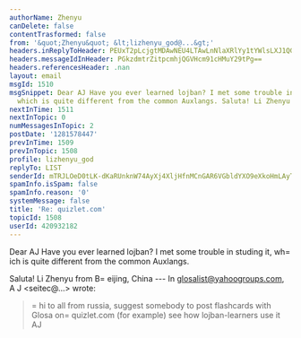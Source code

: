 ```yaml
---
authorName: Zhenyu
canDelete: false
contentTrasformed: false
from: '&quot;Zhenyu&quot; &lt;lizhenyu_god@...&gt;'
headers.inReplyToHeader: PEUxT2pLcjgtMDAwNEU4LTAwLnNlaXRlYy1tYWlsLXJ1QGYyMjkubWFpbC5ydT4=
headers.messageIdInHeader: PGkzdmtrZitpcmhjQGVHcm91cHMuY29tPg==
headers.referencesHeader: .nan
layout: email
msgId: 1510
msgSnippet: Dear AJ Have you ever learned lojban? I met some trouble in studing it,
  which is quite different from the common Auxlangs. Saluta! Li Zhenyu from Beijing,
nextInTime: 1511
nextInTopic: 0
numMessagesInTopic: 2
postDate: '1281578447'
prevInTime: 1509
prevInTopic: 1508
profile: lizhenyu_god
replyTo: LIST
senderId: mTRJLOeD0tLK-dKaRUnknW74AyXj4XljHfnMCnGAR6VGbldYXO9eXkoHmLAyTfaKJOh1pkklMQc5Q6-hYCfrLB4bOv5p4qigjO8
spamInfo.isSpam: false
spamInfo.reason: '0'
systemMessage: false
title: 'Re: quizlet.com'
topicId: 1508
userId: 420932182
---
```



Dear AJ
Have you ever learned lojban? I met some trouble in studing it, wh=
ich is quite different from the common Auxlangs.

Saluta!
Li Zhenyu 
from B=
eijing, China
--- In glosalist@yahoogroups.com, A J <seitec@...> wrote:
>
>=
 hi to all from russia,
> suggest somebody to post flashcards with Glosa on=
 quizlet.com
> (for example) see how lojban-learners use it
> AJ
>



